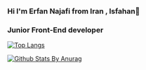 ### Hi I'm Erfan Najafi from Iran , Isfahan👋


 
 <h3>Junior Front-End developer</h3>
 
 
 [![Top Langs](https://github-readme-stats.vercel.app/api/top-langs/?username=erfannajafi&show_icons=true&title_color=fff&icon_color=79ff97&text_color=9f9f9f&bg_color=151515)](https://github.com/erfannajafi)
 
 [![Github Stats By Anurag](https://github-readme-stats.vercel.app/api?username=erfannajafi&show_icons=true&include_all_commits=true&title_color=fff&icon_color=79ff97&text_color=9f9f9f&bg_color=151515)](https://github.com/erfannajafi)
 


<img href="https://www.figma.com/file/vA3jjttDKmWatl9z0uUuT7/Untitled?node-id=409%3A2" />


 

<!--
**erfannajafi/erfannajafi** is a ✨ _special_ ✨ repository because its `README.md` (this file) appears on your GitHub profile.

Here are some ideas to get you started:

- 🔭 I’m currently working on ...
- 🌱 I’m currently learning react
- 👯 I’m looking to collaborate on ...
- 🤔 I’m looking for help with ...
- 💬 Ask me about ...
- 📫 How to reach me: ...
- 😄 Pronouns: ...
- ⚡ Fun fact: ...
-->


